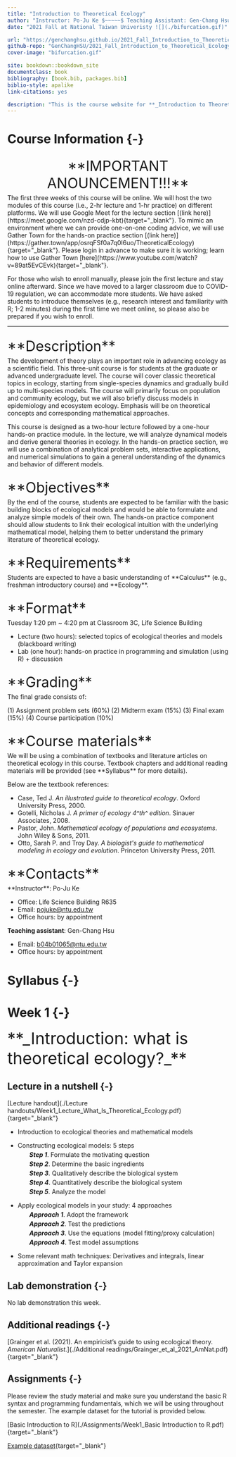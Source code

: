 ```yaml
--- 
title: "Introduction to Theoretical Ecology"
author: "Instructor: Po-Ju Ke $~~~~~$ Teaching Assistant: Gen-Chang Hsu"
date: "2021 Fall at National Taiwan Univeristy ![](./bifurcation.gif)"

url: "https://genchanghsu.github.io/2021_Fall_Introduction_to_Theoretical_Ecology/"
github-repo: "GenChangHSU/2021_Fall_Introduction_to_Theoretical_Ecology"
cover-image: "bifurcation.gif"

site: bookdown::bookdown_site
documentclass: book
bibliography: [book.bib, packages.bib]
biblio-style: apalike
link-citations: yes

description: "This is the course website for **_Introduction to Theoretical Ecology_** 2021 Fall at National Taiwan University."
---
```




# Course Information {-}

<p style = "font-size: 24pt; margin-bottom: 5px; margin-top: 25px; text-align: center"> **IMPORTANT ANOUNCEMENT!!!** </p>
The first three weeks of this course will be online. We will host the two modules of this course (i.e., 2-hr lecture and 1-hr practice) on different platforms. We will use Google Meet for the lecture section [(link here)](https://meet.google.com/nzd-cdjp-kbt){target="_blank"}. To mimic an environment where we can provide one-on-one coding advice, we will use Gather Town for the hands-on practice section [(link here)](https://gather.town/app/osrqFSf0a7q0I6uo/TheoreticalEcology){target="_blank"}. Please login in advance to make sure it is working; learn how to use Gather Town [here](https://www.youtube.com/watch?v=89at5EvCEvk){target="_blank"}.

For those who wish to enroll manually, please join the first lecture and stay online afterward. Since we have moved to a larger classroom due to COVID-19 regulation, we can accommodate more students. We have asked students to introduce themselves (e.g., research interest and familiarity with R; 1-2 minutes) during the first time we meet online, so please also be prepared if you wish to enroll.

********************************************************************************

<p style = "font-size: 24pt; margin-bottom: 5px; margin-top: 25px"> **Description** </p> The development of theory plays an important role in advancing ecology as a scientific field. This three-unit course is for students at the graduate or advanced undergraduate level. The course will cover classic theoretical topics in ecology, starting from single-species dynamics and gradually build up to multi-species models. The course will primarily focus on population and community ecology, but we will also briefly discuss models in epidemiology and ecosystem ecology. Emphasis will be on theoretical concepts and corresponding mathematical approaches.

This course is designed as a two-hour lecture followed by a one-hour hands-on practice module. In the lecture, we will analyze dynamical models and derive general theories in ecology. In the hands-on practice section, we will use a combination of analytical problem sets, interactive applications, and numerical simulations to gain a general understanding of the dynamics and behavior of different models. 

<p style = "font-size: 24pt; margin-bottom: 5px; margin-top: 25px"> **Objectives** </p>
By the end of the course, students are expected to be familiar with the basic building blocks of ecological models and would be able to formulate and analyze simple models of their own. The hands-on practice component should allow students to link their ecological intuition with the underlying mathematical model, helping them to better understand the primary literature of theoretical ecology. 

<p style = "font-size: 24pt; margin-bottom: 5px; margin-top: 25px"> **Requirements** </p>
Students are expected to have a basic understanding of **Calculus** (e.g., freshman introductory course) and **Ecology**.

<p style = "font-size: 24pt; margin-bottom: 5px; margin-top: 25px"> **Format** </p>
Tuesday 1:20 pm ~ 4:20 pm at Classroom 3C, Life Science Building

- Lecture (two hours): selected topics of ecological theories and models (blackboard writing) 
- Lab (one hour): hands-on practice in programming and simulation (using R) + discussion

<p style = "font-size: 24pt; margin-bottom: 5px; margin-top: 25px"> **Grading** </p>
The final grade consists of:

(1) Assignment problem sets (60%)
(2) Midterm exam (15%)
(3) Final exam (15%)
(4) Course participation (10%)

<p style = "font-size: 24pt; margin-bottom: 5px; margin-top: 25px"> **Course materials** </p>
We will be using a combination of textbooks and literature articles on theoretical ecology in this course. Textbook chapters and additional reading materials will be provided (see **Syllabus** for more details).

Below are the textbook references:

- Case, Ted J. *An illustrated guide to theoretical ecology*. Oxford University Press, 2000.
- Gotelli, Nicholas J. *A primer of ecology 4^th^ edition*. Sinauer Associates, 2008.
- Pastor, John. *Mathematical ecology of populations and ecosystems*. John Wiley & Sons, 2011.
- Otto, Sarah P. and Troy Day. *A biologist's guide to mathematical modeling in ecology and evolution*. Princeton University Press, 2011.

<p style = "font-size: 24pt; margin-bottom: 5px; margin-top: 25px"> **Contacts** </p>
**Instructor**: Po-Ju Ke

- Office: Life Science Building R635
- Email: pojuke@ntu.edu.tw
- Office hours: by appointment

**Teaching assistant**: Gen-Chang Hsu

- Email: b04b01065@ntu.edu.tw
- Office hours: by appointment


# Syllabus {-}

<!-- ```{r, echo = FALSE, message = F, warning = F, error = F} -->
<!-- library(tidyverse) -->
<!-- library(knitr) -->
<!-- library(kableExtra) -->

<!-- syllabus <- tibble( -->
<!--   Date = c("**Week 1** <span style='vertical-align:-30%'> </span> -->
<!--            <br> 28-Sept-2021", -->
<!--            "**Week 2** <span style='vertical-align:-30%'> </span> -->
<!--            <br> 05-Oct-2021", -->
<!--            "**Week 3** <span style='vertical-align:-30%'> </span> -->
<!--            <br> 12-Oct-2021", -->
<!--            "**Week 4** <span style='vertical-align:-30%'> </span> -->
<!--            <br> 19-Oct-2021", -->
<!--            "**Week 5** <span style='vertical-align:-30%'> </span> -->
<!--            <br> 26-Oct-2021", -->
<!--            "**Week 6** <span style='vertical-align:-30%'> </span> -->
<!--            <br> 02-Nov-2021", -->
<!--            "**Week 7** <span style='vertical-align:-30%'> </span> -->
<!--            <br> 09-Nov-2021", -->
<!--            "**Week 8** <span style='vertical-align:-30%'> </span> -->
<!--            <br> 16-Nov-2021", -->
<!--            "**Week 9** <span style='vertical-align:-30%'> </span> -->
<!--            <br> 23-Nov-2021", -->
<!--            "**Week 10** <span style='vertical-align:-30%'> </span> -->
<!--            <br> 30-Nov-2021", -->
<!--            "**Week 11** <span style='vertical-align:-30%'> </span> -->
<!--            <br> 07-Dec-2021", -->
<!--            "**Week 12** <span style='vertical-align:-30%'> </span> -->
<!--            <br> 14-Dec-2021", -->
<!--            "**Week 13** <span style='vertical-align:-30%'> </span> -->
<!--            <br> 21-Dec-2021", -->
<!--            "**Week 14** <span style='vertical-align:-30%'> </span> -->
<!--            <br> 28-Dec-2021", -->
<!--            "**Week 15** <span style='vertical-align:-30%'> </span> -->
<!--            <br> 04-Jan-2022", -->
<!--            "**Week 16** <span style='vertical-align:-30%'> </span> -->
<!--            <br> 11-Jan-2022"), -->

<!--   `Lecture topic` = c("Introduction: what is theoretical ecology?", -->
<!--                       "Exponential population growth", -->
<!--                       "Logistic population growth and stability analysis", -->
<!--                       "Discrete exponential and logistic models", -->
<!--                       "Age-structured models", -->
<!--                       "Metapopulations and patch occupancy models", -->
<!--                       "Lotka-Volterra model of competition: graphical analysis", -->
<!--                       "Lotka-Volterra model of competition: linear stability analysis", -->
<!--                       "Midterm exam", -->
<!--                       "Modern coexistence theory & Lotka-Volterra model of predator-prey interactions (1)", -->
<!--                       "Lotka-Volterra model of predator-prey interactions (2)", -->
<!--                       "Resource competition: R* models", -->
<!--                       "Multispecies models of competition: apparent competition", -->
<!--                       "Disease dynamics and SIR models", -->
<!--                       "Course review & open discussion", -->
<!--                       "Final exam"), -->

<!--   Lab = c(" \\- ", -->
<!--           'Solving exponential growth equation using "deSolve" & Visualization', -->
<!--           'Solving logistic growth equation using "deSolve" & Visualization', -->
<!--           "Modeling discrete logistic growth using for loops & Visualization", -->
<!--           "Analyzing Leslie matrix using for loops and eigenanalysis", -->
<!--           "Building and analyzing a model on plant-soil dynamics", -->
<!--           "Visualizing state-phase diagrams of Lotka-Volterra competition model", -->
<!--           "Analyzing system dynamics of Lotka-Volterra competition model", -->
<!--           " \\- ", -->
<!--           "Analyzing Lotka-Volterra model of predator-prey interactions (basic)", -->
<!--           "Analyzing Lotka-Volterra model of predator-prey interactions (variants)", -->
<!--           "Analyzing the dynamics of various consumer-resource systems", -->
<!--           "Visualizing the area of prey coexistence under apparent competition", -->
<!--           "Analyzing the SIR model with demography & Visualization", -->
<!--           " \\- ", -->
<!--           " \\- "), -->


<!--   Readings = c("Grainger et al., 2021", -->
<!--                "Gotelli [Ch.1] <br> Case [Ch.1]", -->
<!--                "Gotelli [Ch.2] <br> Case [Ch.5] <br> Otto & Day [Ch.5]", -->
<!--                "May, 1976", -->
<!--                "Gotelli [Ch.3] <br> Case[Ch.3]", -->
<!--                "Gotelli [Ch.4] <br> Case [Ch.16]", -->
<!--                "Gotelli [Ch.5] <br> Case [Ch.14]", -->
<!--                "Otto & Day [Ch.8]", -->
<!--                " $~~~~~~~~~~~~$ \\- ", -->
<!--                "Broekman et al., 2019", -->
<!--                "Gotelli [Ch.6] <br> Case [Ch.12 & 13]", -->
<!--                "Armstrong & McGehee, 1980 <br> Tilman, 1980", -->
<!--                "Holt, 1977", -->
<!--                "Anderson & May, 1979", -->
<!--                " $~~~~~~~~~~~~$ \\- ", -->
<!--                " $~~~~~~~~~~~~$ \\- ") -->

<!-- ) -->

<!-- kbl(syllabus, align = "cccl", escape = F) %>% -->
<!--   kable_paper(full_width = T, -->
<!--               html_font = "Arial", -->
<!--               font_size = 17) %>% -->
<!--   kable_styling(bootstrap_options = c("bordered")) %>% -->
<!--   row_spec(0, bold = T, color = "black", font_size = 20) %>% -->
<!--   column_spec(1, width = "10em", border_right = T) %>% -->
<!--   column_spec(2, width = "17em") %>% -->
<!--   column_spec(3, width = "17em") %>% -->
<!--   column_spec(4, width = "13em") -->

<!-- ``` -->



<!--chapter:end:index.Rmd-->

# Week 1 {-} 
<div style = "font-size: 28pt"> **_Introduction: what is theoretical ecology?_**</div>

## Lecture in a nutshell {-}

[Lecture handout](./Lecture handouts/Week1_Lecture_What_Is_Theoretical_Ecology.pdf){target="_blank"}

* Introduction to ecological theories and mathematical models

* Constructing ecological models: 5 steps

<span style="display: block; margin-top: -10px; margin-left: 50px">**_Step 1_**. Formulate the motivating question</span>

<span style="display: block; margin-top: -10px; margin-left: 50px">**_Step 2_**. Determine the basic ingredients</span>

<span style="display: block; margin-top: -10px; margin-left: 50px">**_Step 3_**. Qualitatively describe the biological system</span>

<span style="display: block; margin-top: -10px; margin-left: 50px">**_Step 4_**. Quantitatively describe the biological system</span>

<span style="display: block; margin-top: -10px; margin-left: 50px">**_Step 5_**. Analyze the model</span>

* Apply ecological models in your study: 4 approaches

<span style="display: block; margin-top: -10px; margin-left: 50px">**_Approach 1_**. Adopt the framework</span>

<span style="display: block; margin-top: -10px; margin-left: 50px">**_Approach 2_**. Test the predictions</span>

<span style="display: block; margin-top: -10px; margin-left: 50px">**_Approach 3_**. Use the equations (model fitting/proxy calculation)</span>

<span style="display: block; margin-top: -10px; margin-left: 50px">**_Approach 4_**. Test model assumptions</span>

* Some relevant math techniques: Derivatives and integrals, linear approximation and Taylor expansion

## Lab demonstration {-}

No lab demonstration this week.

## Additional readings {-}

[Grainger et al. (2021). An empiricist’s guide to using ecological theory. *American Naturalist*.](./Additional readings/Grainger_et_al_2021_AmNat.pdf){target="_blank"} 

## Assignments {-}

Please review the study material and make sure you understand the basic R syntax and programming fundamentals, which we will be using throughout the semester. The example dataset for the tutorial is provided below. 

[Basic Introduction to R](./Assignments/Week1_Basic Introduction to R.pdf){target="_blank"}

[Example dataset](./Assignments/example_dat.txt){target="_blank"}

<br>






<!--chapter:end:01_Week_1.Rmd-->

